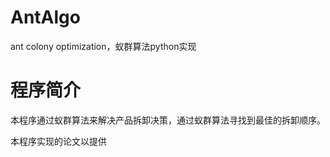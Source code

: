 # AntAlgo
ant colony optimization，蚁群算法python实现

# 程序简介

本程序通过蚁群算法来解决产品拆卸决策，通过蚁群算法寻找到最佳的拆卸顺序。

本程序实现的论文以提供

